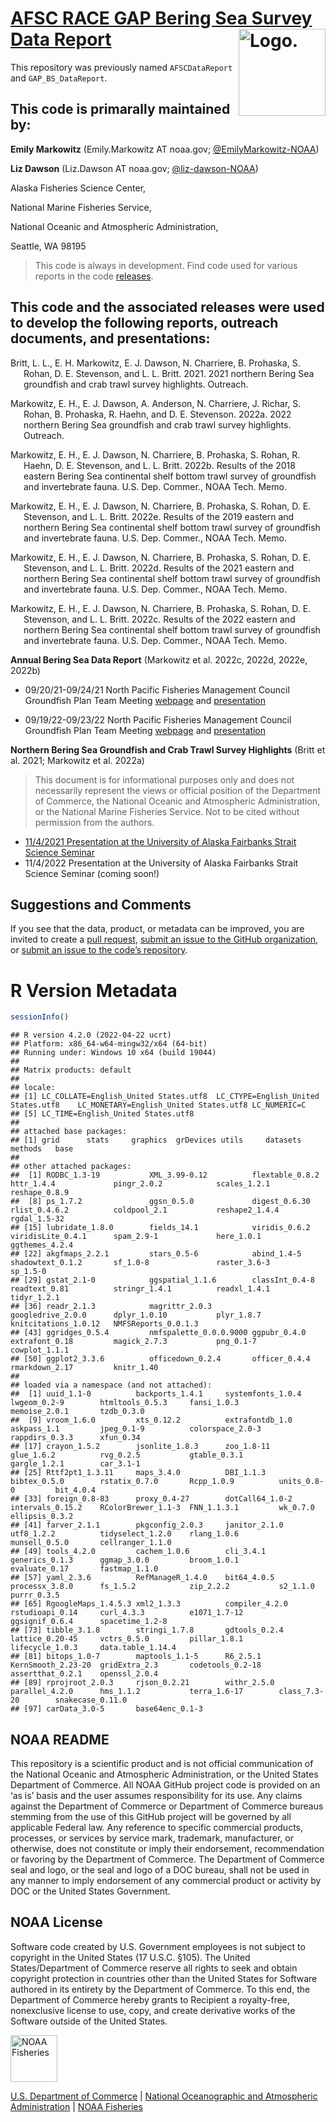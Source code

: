 <!-- README.md is generated from README.Rmd. Please edit that file -->

# [AFSC RACE GAP Bering Sea Survey Data Report](%60r%20link_repo%60) <img src="https://avatars.githubusercontent.com/u/91760178?s=96&amp;v=4" alt="Logo." align="right" width="139" height="139"/>

This repository was previously named `AFSCDataReport` and
`GAP_BS_DataReport`.

## This code is primarally maintained by:

**Emily Markowitz** (Emily.Markowitz AT noaa.gov;
[@EmilyMarkowitz-NOAA](https://github.com/EmilyMarkowitz-NOAA))

**Liz Dawson** (Liz.Dawson AT noaa.gov;
[@liz-dawson-NOAA](https://github.com/liz-dawson-NOAA))

Alaska Fisheries Science Center,

National Marine Fisheries Service,

National Oceanic and Atmospheric Administration,

Seattle, WA 98195

> This code is always in development. Find code used for various reports
> in the code
> [releases](https://github.com/EmilyMarkowitz-NOAA/gap_bs_data_report/releases).

## This code and the associated releases were used to develop the following reports, outreach documents, and presentations:

<div id="refs" class="references csl-bib-body hanging-indent">

<div id="ref-2021Community" class="csl-entry">

Britt, L. L., E. H. Markowitz, E. J. Dawson, N. Charriere, B. Prohaska,
S. Rohan, D. E. Stevenson, and L. L. Britt. 2021. 2021 northern Bering
Sea groundfish and crab trawl survey highlights. Outreach.

</div>

<div id="ref-2022Community" class="csl-entry">

Markowitz, E. H., E. J. Dawson, A. Anderson, N. Charriere, J. Richar, S.
Rohan, B. Prohaska, R. Haehn, and D. E. Stevenson. 2022a. 2022 northern
Bering Sea groundfish and crab trawl survey highlights. Outreach.

</div>

<div id="ref-2018EBS2022" class="csl-entry">

Markowitz, E. H., E. J. Dawson, N. Charriere, B. Prohaska, S. Rohan, R.
Haehn, D. E. Stevenson, and L. L. Britt. 2022b. Results of the 2018
eastern Bering Sea continental shelf bottom trawl survey of groundfish
and invertebrate fauna. U.S. Dep. Commer., NOAA Tech. Memo.

</div>

<div id="ref-2019NEBS2022" class="csl-entry">

Markowitz, E. H., E. J. Dawson, N. Charriere, B. Prohaska, S. Rohan, D.
E. Stevenson, and L. L. Britt. 2022e. Results of the 2019 eastern and
northern Bering Sea continental shelf bottom trawl survey of groundfish
and invertebrate fauna. U.S. Dep. Commer., NOAA Tech. Memo.

</div>

<div id="ref-2021NEBS2022" class="csl-entry">

Markowitz, E. H., E. J. Dawson, N. Charriere, B. Prohaska, S. Rohan, D.
E. Stevenson, and L. L. Britt. 2022d. Results of the 2021 eastern and
northern Bering Sea continental shelf bottom trawl survey of groundfish
and invertebrate fauna. U.S. Dep. Commer., NOAA Tech. Memo.

</div>

<div id="ref-2022NEBS2022" class="csl-entry">

Markowitz, E. H., E. J. Dawson, N. Charriere, B. Prohaska, S. Rohan, D.
E. Stevenson, and L. L. Britt. 2022c. Results of the 2022 eastern and
northern Bering Sea continental shelf bottom trawl survey of groundfish
and invertebrate fauna. U.S. Dep. Commer., NOAA Tech. Memo.

</div>

</div>

<!-- Use .bib file to cite reports in subsection titles -->

**Annual Bering Sea Data Report** (Markowitz et al. 2022c, 2022d, 2022e,
2022b)

-   09/20/21-09/24/21 North Pacific Fisheries Management Council
    Groundfish Plan Team Meeting
    [webpage](https://meetings.npfmc.org/Meeting/Details/2427) and
    [presentation](https://meetings.npfmc.org/CommentReview/DownloadFile?p=f48aa839-fdd1-4000-a556-2a3aa4521d8b.pdf&fileName=2021_EBSsurvey%20PRESENTATION.pdf)

-   09/19/22-09/23/22 North Pacific Fisheries Management Council
    Groundfish Plan Team Meeting
    [webpage](https://meetings.npfmc.org/Meeting/Details/2949) and
    [presentation](https://meetings.npfmc.org/CommentReview/DownloadFile?p=02e397c4-a1cc-46eb-b2ae-1c3cc368e682.pdf&fileName=2022_EBSsurvey_planteam.pdf)

**Northern Bering Sea Groundfish and Crab Trawl Survey Highlights**
(Britt et al. 2021; Markowitz et al. 2022a)

> This document is for informational purposes only and does not
> necessarily represent the views or official position of the Department
> of Commerce, the National Oceanic and Atmospheric Administration, or
> the National Marine Fisheries Service. Not to be cited without
> permission from the authors.

-   [11/4/2021 Presentation at the University of Alaska Fairbanks Strait
    Science Seminar](https://youtu.be/putpYJtPRF8)
-   11/4/2022 Presentation at the University of Alaska Fairbanks Strait
    Science Seminar (coming soon!)

## Suggestions and Comments

If you see that the data, product, or metadata can be improved, you are
invited to create a [pull
request](https://github.com/EmilyMarkowitz-NOAA/gap_bs_data_report/pulls),
[submit an issue to the GitHub
organization](https://github.com/afsc-gap-products/data-requests/issues),
or [submit an issue to the code’s
repository](https://github.com/EmilyMarkowitz-NOAA/gap_bs_data_report/issues).

# R Version Metadata

``` r
sessionInfo()
```

    ## R version 4.2.0 (2022-04-22 ucrt)
    ## Platform: x86_64-w64-mingw32/x64 (64-bit)
    ## Running under: Windows 10 x64 (build 19044)
    ## 
    ## Matrix products: default
    ## 
    ## locale:
    ## [1] LC_COLLATE=English_United States.utf8  LC_CTYPE=English_United States.utf8    LC_MONETARY=English_United States.utf8 LC_NUMERIC=C                          
    ## [5] LC_TIME=English_United States.utf8    
    ## 
    ## attached base packages:
    ## [1] grid      stats     graphics  grDevices utils     datasets  methods   base     
    ## 
    ## other attached packages:
    ##  [1] RODBC_1.3-19           XML_3.99-0.12          flextable_0.8.2        httr_1.4.4             pingr_2.0.2            scales_1.2.1           reshape_0.8.9         
    ##  [8] ps_1.7.2               ggsn_0.5.0             digest_0.6.30          rlist_0.4.6.2          coldpool_2.1           reshape2_1.4.4         rgdal_1.5-32          
    ## [15] lubridate_1.8.0        fields_14.1            viridis_0.6.2          viridisLite_0.4.1      spam_2.9-1             here_1.0.1             ggthemes_4.2.4        
    ## [22] akgfmaps_2.2.1         stars_0.5-6            abind_1.4-5            shadowtext_0.1.2       sf_1.0-8               raster_3.6-3           sp_1.5-0              
    ## [29] gstat_2.1-0            ggspatial_1.1.6        classInt_0.4-8         readtext_0.81          stringr_1.4.1          readxl_1.4.1           tidyr_1.2.1           
    ## [36] readr_2.1.3            magrittr_2.0.3         googledrive_2.0.0      dplyr_1.0.10           plyr_1.8.7             knitcitations_1.0.12   NMFSReports_0.0.1.3   
    ## [43] ggridges_0.5.4         nmfspalette_0.0.0.9000 ggpubr_0.4.0           extrafont_0.18         magick_2.7.3           png_0.1-7              cowplot_1.1.1         
    ## [50] ggplot2_3.3.6          officedown_0.2.4       officer_0.4.4          rmarkdown_2.17         knitr_1.40            
    ## 
    ## loaded via a namespace (and not attached):
    ##  [1] uuid_1.1-0          backports_1.4.1     systemfonts_1.0.4   lwgeom_0.2-9        htmltools_0.5.3     fansi_1.0.3         memoise_2.0.1       tzdb_0.3.0         
    ##  [9] vroom_1.6.0         xts_0.12.2          extrafontdb_1.0     askpass_1.1         jpeg_0.1-9          colorspace_2.0-3    rappdirs_0.3.3      xfun_0.34          
    ## [17] crayon_1.5.2        jsonlite_1.8.3      zoo_1.8-11          glue_1.6.2          rvg_0.2.5           gtable_0.3.1        gargle_1.2.1        car_3.1-1          
    ## [25] Rttf2pt1_1.3.11     maps_3.4.0          DBI_1.1.3           bibtex_0.5.0        rstatix_0.7.0       Rcpp_1.0.9          units_0.8-0         bit_4.0.4          
    ## [33] foreign_0.8-83      proxy_0.4-27        dotCall64_1.0-2     intervals_0.15.2    RColorBrewer_1.1-3  FNN_1.1.3.1         wk_0.7.0            ellipsis_0.3.2     
    ## [41] farver_2.1.1        pkgconfig_2.0.3     janitor_2.1.0       utf8_1.2.2          tidyselect_1.2.0    rlang_1.0.6         munsell_0.5.0       cellranger_1.1.0   
    ## [49] tools_4.2.0         cachem_1.0.6        cli_3.4.1           generics_0.1.3      ggmap_3.0.0         broom_1.0.1         evaluate_0.17       fastmap_1.1.0      
    ## [57] yaml_2.3.6          RefManageR_1.4.0    bit64_4.0.5         processx_3.8.0      fs_1.5.2            zip_2.2.2           s2_1.1.0            purrr_0.3.5        
    ## [65] RgoogleMaps_1.4.5.3 xml2_1.3.3          compiler_4.2.0      rstudioapi_0.14     curl_4.3.3          e1071_1.7-12        ggsignif_0.6.4      spacetime_1.2-8    
    ## [73] tibble_3.1.8        stringi_1.7.8       gdtools_0.2.4       lattice_0.20-45     vctrs_0.5.0         pillar_1.8.1        lifecycle_1.0.3     data.table_1.14.4  
    ## [81] bitops_1.0-7        maptools_1.1-5      R6_2.5.1            KernSmooth_2.23-20  gridExtra_2.3       codetools_0.2-18    assertthat_0.2.1    openssl_2.0.4      
    ## [89] rprojroot_2.0.3     rjson_0.2.21        withr_2.5.0         parallel_4.2.0      hms_1.1.2           terra_1.6-17        class_7.3-20        snakecase_0.11.0   
    ## [97] carData_3.0-5       base64enc_0.1-3

## NOAA README

This repository is a scientific product and is not official
communication of the National Oceanic and Atmospheric Administration, or
the United States Department of Commerce. All NOAA GitHub project code
is provided on an ‘as is’ basis and the user assumes responsibility for
its use. Any claims against the Department of Commerce or Department of
Commerce bureaus stemming from the use of this GitHub project will be
governed by all applicable Federal law. Any reference to specific
commercial products, processes, or services by service mark, trademark,
manufacturer, or otherwise, does not constitute or imply their
endorsement, recommendation or favoring by the Department of Commerce.
The Department of Commerce seal and logo, or the seal and logo of a DOC
bureau, shall not be used in any manner to imply endorsement of any
commercial product or activity by DOC or the United States Government.

## NOAA License

Software code created by U.S. Government employees is not subject to
copyright in the United States (17 U.S.C. §105). The United
States/Department of Commerce reserve all rights to seek and obtain
copyright protection in countries other than the United States for
Software authored in its entirety by the Department of Commerce. To this
end, the Department of Commerce hereby grants to Recipient a
royalty-free, nonexclusive license to use, copy, and create derivative
works of the Software outside of the United States.

<img src="https://raw.githubusercontent.com/nmfs-general-modeling-tools/nmfspalette/main/man/figures/noaa-fisheries-rgb-2line-horizontal-small.png" alt="NOAA Fisheries" height="75"/>

[U.S. Department of Commerce](https://www.commerce.gov/) \| [National
Oceanographic and Atmospheric Administration](https://www.noaa.gov) \|
[NOAA Fisheries](https://www.fisheries.noaa.gov/)
